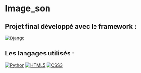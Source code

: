 # Image_son

## Projet final développé avec le framework :
[![Django](https://img.shields.io/badge/Django-092E20?style=for-the-badge&logo=django&logoColor=green)](https://docs.djangoproject.com/fr/5.0/)

## Les langages utilisés :
[![Python](https://img.shields.io/badge/Python-FFD43B?style=for-the-badge&logo=python&logoColor=blue)](https://www.python.org/doc/)
[![HTML5](https://img.shields.io/badge/HTML5-E34F26?style=for-the-badge&logo=html5&logoColor=white)]()
[![CSS3](https://img.shields.io/badge/CSS3-1572B6?style=for-the-badge&logo=css3&logoColor=white)]()
